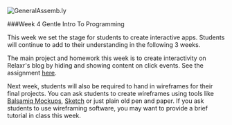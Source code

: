 ![GeneralAssemb.ly](https://github.com/generalassembly/ga-ruby-on-rails-for-devs/raw/master/images/ga.png "GeneralAssemb.ly")

###Week 4 Gentle Intro To Programming

This week we set the stage for students to create interactive apps. Students will continue to add to their understanding in the following 3 weeks.

The main project and homework this week is to create interactivity on Relaxr's blog by hiding and showing content on click events. See the assignment [here](Assignment).  

Next week, students will also be required to hand in wireframes for their final projects. You can ask students to create wireframes using tools like [Balsamiq Mockups](https://balsamiq.com/products/mockups/), [Sketch](http://bohemiancoding.com/sketch/) or just plain old pen and paper. If you ask students to use wireframing software, you may want to provide a brief tutorial in class this week.